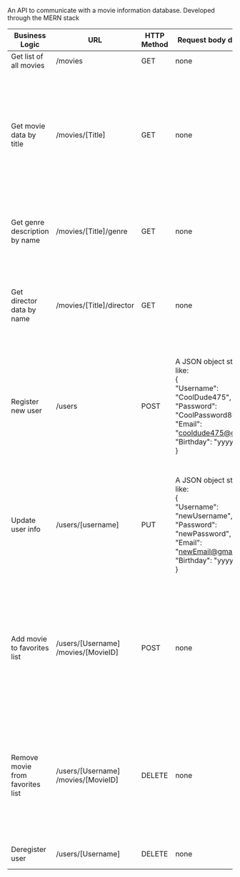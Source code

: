 An API to communicate with a movie information database. Developed through the MERN stack

|Business Logic|URL|HTTP Method|Request body data format|Response body data format|
| -------------|---|-----------|------------------------|-------------------------|
|Get list of all movies|/movies|GET|none|An array holding JSON objects of all movie titles|
|Get movie data by title|/movies/[Title]|GET|none|A JSON object holding data about a single movie structured like: <br />{ <br />"Genre": {}, <br />"Director": {}, <br />"Actors": [], <br />"_id": "xxxxxxxxxxxxxxxxxxxxxxxx", <br />"Title": "Sucker Punch", <br />"Description": "[description]", <br />"ImagePath": "[image URL]", <br />"Featured": boolean <br />}|
|Get genre description by name|/movies/[Title]/genre|GET|none|A JSON object structured like: <br />{ <br />"Genre": { <br />"Name": "[genre name]", <br />"Description": "[genre description]" <br />}}|
|Get director data by name|/movies/[Title]/director|GET|none|A JSON object structured like: <br />{ <br />"Director": { <br />"Name": "[director name]", <br />"Bio": "[director bio]" <br />"Birth": "[director birth year]" <br />"Death": "[director death year]" <br />}}|
|Register new user|/users|POST|A JSON object structured like: <br />{ <br />"Username": "CoolDude475", <br />"Password": "CoolPassword89", <br />"Email": "cooldude475@gmail.com", <br />"Birthday": "yyyy-mm-dd" <br />}|A JSON object structured like: <br />{ <br />"Username": "CoolDude475", <br />"Password": "CoolPassword89", <br />"Email": "cooldude475@gmail.com", <br />"Birthday": "yyyy-mm-dd", <br />"FavoriteMovies": [], <br />"_id": "xxxxxxxxxxxxxxxxxxxxxxxx", <br />"__v": 0 <br />}|
|Update user info|/users/[username]|PUT|A JSON object structured like: <br />{ <br />"Username": "newUsername", <br />"Password": "newPassword", <br />"Email": "newEmail@gmail.com", <br />"Birthday": "yyyy-mm-dd" <br />}|A JSON object structured like: <br />{ <br />"_id": "xxxxxxxxxxxxxxxxxxxxxxxx", <br />"Username": "newUsername", <br />"Password": "newPassword", <br />"Email": "newEmail@gmail.com", <br />"Birthday": "yyyy-mm-dd", <br />"FavoriteMovies": [], <br />"__v": 0 <br />}|
|Add movie to favorites list|/users/[Username]<br />/movies/[MovieID]|POST|none|A JSON object structured like: <br />{ <br />"_id": "xxxxxxxxxxxxxxxxxxxxxxxx", <br />"Username": "CoolDude475", <br />"Password": "CoolPassword89", <br />"Email": "cooldude475@gmail.com", <br />"Birthday": "yyyy-mm-dd", <br />"FavoriteMovies": [updated array], <br />"__v": 0 <br />}|
|Remove movie from favorites list|/users/[Username]<br />/movies/[MovieID]|DELETE|none|A JSON object structured like: <br />{ <br />"_id": "xxxxxxxxxxxxxxxxxxxxxxxx", <br />"Username": "CoolDude475", <br />"Password": "CoolPassword89", <br />"Email": "cooldude475@gmail.com", <br />"Birthday": "yyyy-mm-dd", <br />"FavoriteMovies": [updated array], <br />"__v": 0 <br />}|
|Deregister user|/users/[Username]|DELETE|none|A text message reading: "[Username] was deregistered"|